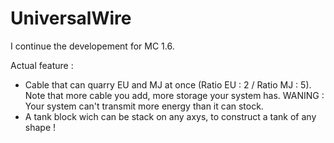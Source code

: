 UniversalWire
=============

I continue the developement for MC 1.6.

Actual feature :
- Cable that can quarry EU and MJ at once (Ratio EU : 2 / Ratio MJ : 5). Note that more cable you add, more storage your system has. WANING : Your system can't transmit more energy than it can stock.
- A tank block wich can be stack on any axys, to construct a tank of any shape !
